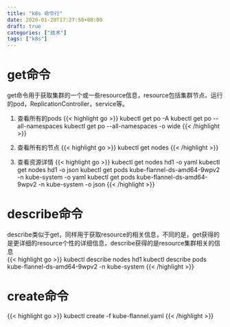 ```yaml
---
title: "k8s 命令行"
date: 2020-01-20T17:27:58+08:00
draft: true
categories: ["技术"]
tags: ["k8s"]
---
```

<!--more-->
# get命令
get命令用于获取集群的一个或一些resource信息，resource包括集群节点、运行的pod，ReplicationController，service等。  

1. 查看所有的pods
{{< highlight go >}}
kubectl get po -A
kubectl get po --all-namespaces
kubectl get po --all-namespaces -o wide
{{< /highlight >}}

1. 查看所有的节点
{{< highlight go >}}
kubectl get nodes
{{< /highlight >}}

1. 查看资源详情
{{< highlight go >}}
kubectl get nodes hd1 -o yaml
kubectl get nodes hd1 -o json
kubectl get pods kube-flannel-ds-amd64-9wpv2 -n kube-system -o yaml
kubectl get pods kube-flannel-ds-amd64-9wpv2 -n kube-system -o json
{{< /highlight >}}

# describe命令
describe类似于get，同样用于获取resource的相关信息，不同的是，get获得的是更详细的resource个性的详细信息，describe获得的是resource集群相关的信息   
{{< highlight go >}}
kubectl describe nodes hd1
kubectl describe pods kube-flannel-ds-amd64-9wpv2 -n kube-system
{{< /highlight >}}

# create命令
{{< highlight go >}}
kubectl create -f kube-flannel.yaml
{{< /highlight >}}
